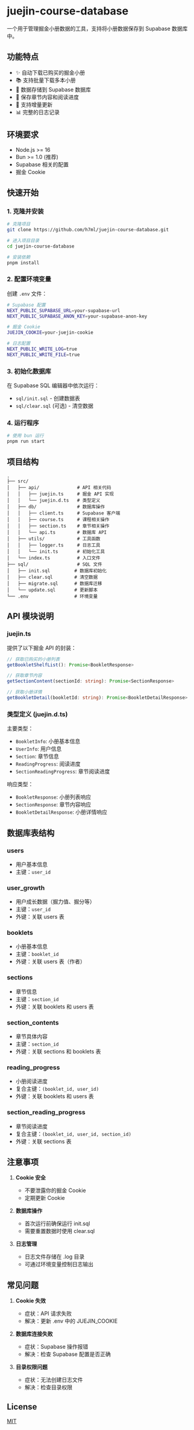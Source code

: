 # juejin-course-database

一个用于管理掘金小册数据的工具，支持将小册数据保存到 Supabase 数据库中。

## 功能特点

- ✨ 自动下载已购买的掘金小册
- 📚 支持批量下载多本小册
- 💾 数据存储到 Supabase 数据库
- 📝 保存章节内容和阅读进度
- 🔄 支持增量更新
- 📊 完整的日志记录

## 环境要求

- Node.js >= 16
- Bun >= 1.0 (推荐)
- Supabase 相关的配置
- 掘金 Cookie

## 快速开始

### 1. 克隆并安装

```bash
# 克隆项目
git clone https://github.com/h7ml/juejin-course-database.git

# 进入项目目录
cd juejin-course-database

# 安装依赖
pnpm install
```

### 2. 配置环境变量

创建 `.env` 文件：

```bash
# Supabase 配置
NEXT_PUBLIC_SUPABASE_URL=your-supabase-url
NEXT_PUBLIC_SUPABASE_ANON_KEY=your-supabase-anon-key

# 掘金 Cookie
JUEJIN_COOKIE=your-juejin-cookie

# 日志配置
NEXT_PUBLIC_WRITE_LOG=true
NEXT_PUBLIC_WRITE_FILE=true
```

### 3. 初始化数据库

在 Supabase SQL 编辑器中依次运行：

- `sql/init.sql` - 创建数据表
- `sql/clear.sql` (可选) - 清空数据

### 4. 运行程序

```bash
# 使用 bun 运行
pnpm run start
```

## 项目结构

```
.
├── src/
│   ├── api/              # API 相关代码
│   │   ├── juejin.ts     # 掘金 API 实现
│   │   └── juejin.d.ts   # 类型定义
│   ├── db/               # 数据库操作
│   │   ├── client.ts     # Supabase 客户端
│   │   ├── course.ts     # 课程相关操作
│   │   ├── section.ts    # 章节相关操作
│   │   └── api.ts        # 数据库 API
│   ├── utils/            # 工具函数
│   │   ├── logger.ts     # 日志工具
│   │   └── init.ts       # 初始化工具
│   └── index.ts          # 入口文件
├── sql/                  # SQL 文件
│   ├── init.sql         # 数据库初始化
│   ├── clear.sql        # 清空数据
│   ├── migrate.sql      # 数据库迁移
│   └── update.sql       # 更新脚本
└── .env                 # 环境变量
```

## API 模块说明

### juejin.ts

提供了以下掘金 API 的封装：

```typescript
// 获取已购买的小册列表
getBookletShelfList(): Promise<BookletResponse>

// 获取章节内容
getSectionContent(sectionId: string): Promise<SectionResponse>

// 获取小册详情
getBookletDetail(bookletId: string): Promise<BookletDetailResponse>
```

### 类型定义 (juejin.d.ts)

主要类型：

- `BookletInfo`: 小册基本信息
- `UserInfo`: 用户信息
- `Section`: 章节信息
- `ReadingProgress`: 阅读进度
- `SectionReadingProgress`: 章节阅读进度

响应类型：

- `BookletResponse`: 小册列表响应
- `SectionResponse`: 章节内容响应
- `BookletDetailResponse`: 小册详情响应

## 数据库表结构

### users

- 用户基本信息
- 主键：`user_id`

### user_growth

- 用户成长数据（掘力值、掘分等）
- 主键：`user_id`
- 外键：关联 users 表

### booklets

- 小册基本信息
- 主键：`booklet_id`
- 外键：关联 users 表（作者）

### sections

- 章节信息
- 主键：`section_id`
- 外键：关联 booklets 和 users 表

### section_contents

- 章节具体内容
- 主键：`section_id`
- 外键：关联 sections 和 booklets 表

### reading_progress

- 小册阅读进度
- 复合主键：`(booklet_id, user_id)`
- 外键：关联 booklets 和 users 表

### section_reading_progress

- 章节阅读进度
- 复合主键：`(booklet_id, user_id, section_id)`
- 外键：关联 sections 表

## 注意事项

1. **Cookie 安全**

   - 不要泄露你的掘金 Cookie
   - 定期更新 Cookie

2. **数据库操作**

   - 首次运行前确保运行 init.sql
   - 需要重置数据时使用 clear.sql

3. **日志管理**
   - 日志文件存储在 .log 目录
   - 可通过环境变量控制日志输出

## 常见问题

1. **Cookie 失效**

   - 症状：API 请求失败
   - 解决：更新 .env 中的 JUEJIN_COOKIE

2. **数据库连接失败**

   - 症状：Supabase 操作报错
   - 解决：检查 Supabase 配置是否正确

3. **目录权限问题**
   - 症状：无法创建日志文件
   - 解决：检查目录权限

## License

[MIT](./LICENSE)
